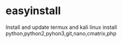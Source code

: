 # easyinstall
Install and update termux and kali linux
install python,python2,pyhon3,git,nano,cmatrix,php

